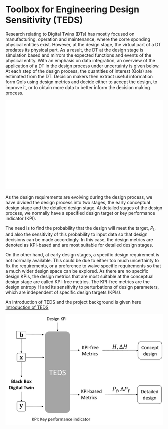 # Toolbox for Engineering Design Sensitivity (TEDS)
Research relating to Digital Twins (DTs) has mostly focused on manufacturing, operation and maintenance, where the corre sponding physical entities exist. However, at the design stage, the virtual part of a DT predates its physical part. As a result, the DT at the design stage is simulation based and mirrors the expected functions and events of the physical entity. With an emphasis on data integration, an overview of the application of a DT in the design process under uncertainty is given below. At each step of the design process, the quantities of interest (QoIs) are estimated from the DT. Decision makers then extract useful information form QoIs using design metrics and decide either to accept the design, to improve it, or to obtain more data to better inform the decision making process.

![Alt Text](/docs/singleslide_process.gif)

As the design requirements are evolving during the design process, we have divided the design process into two stages, the early conceptual design stage and the detailed design stage. At detailed stages of the design process, we normally have a specified design target or key performance indicator (KPI). 

The need is to find the probability that the design will meet the target, $P_\text{f}$, and also the sensitivity of this probability to input data so that design decisions can be made accordingly. In this case, the design metrics are denoted as KPI-based and are most suitable for detailed design stages. 

On the other hand, at early design stages, a specific design requirement is not normally available. This could be due to either too much uncertainty to fix the requirements, or a preference to waive specific requirements so that a much wider design space can be explored. As there are no specific design KPIs, the design metrics that are most suitable at the conceptual design stage are called KPI-free metrics. The KPI-free metrics are the design entropy H and its sensitivity to perturbations of design parameters, which are independent of specific design targets (KPIs).

An introduction of TEDS and the project background is given here [Introduction of TEDS](/docs/TEDS_ToolboxEngineeringDesignSensitivity_Git.pdf) 

![TEDS for design process](/docs/TEDS_1.png) 
